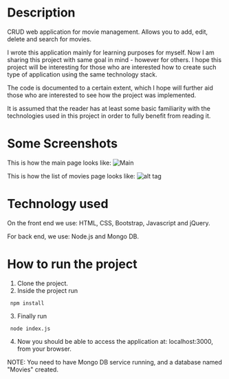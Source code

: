 # Description

CRUD web application for movie management. Allows you to add, edit, delete and search for movies.

I wrote this application mainly for learning purposes for myself. Now I am sharing this project
with same goal in mind - however for others. I hope this project will be interesting for those
who are interested how to create such type of application using the same technology stack.

The code is documented to a certain extent, which I hope will further aid those who are interested to see how the project was implemented.

It is assumed that the reader has at least some basic familiarity with the technologies used in this project in order to fully benefit from reading it.

# Some Screenshots

This is how the main page looks like:
![Main](https://github.com/giorgim/MovieManagementApp/blob/master/img/main.png)

This is how the list of movies page looks like:
![alt tag](https://github.com/giorgim/MovieManagementApp/blob/master/img/list.png)


# Technology used

On the front end we use: HTML, CSS, Bootstrap, Javascript and jQuery.

For back end, we use: Node.js and Mongo DB.

# How to run the project

1. Clone the project.
2. Inside the project run

  ` npm install` 

3. Finally run

  ` node index.js` 

4. Now you should be able to access the application at: localhost:3000, from your browser.

NOTE: You need to have Mongo DB service running, and a database named "Movies" created.
